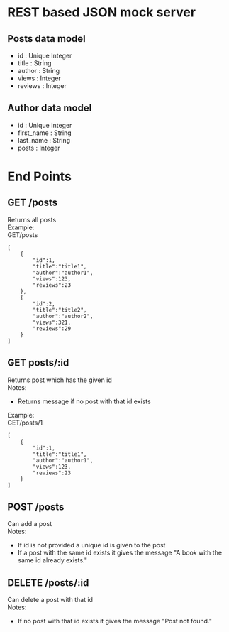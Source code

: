 # REST based JSON mock server
## Posts data model
* id : Unique Integer
* title : String
* author : String
* views : Integer
* reviews : Integer
## Author data model
* id : Unique Integer
* first_name : String
* last_name : String
* posts : Integer

# End Points
## GET /posts
Returns all posts  
Example:  
GET/posts  
```
[
    {      
        "id":1,
        "title":"title1",
        "author":"author1",
        "views":123,
        "reviews":23   
    },
    {
        "id":2,
        "title":"title2",
        "author":"author2",
        "views":321,
        "reviews":29
    }
]
```
## GET posts/:id
Returns post which has the given id  
Notes:  
* Returns message if no post with that id exists  

Example:  
GET/posts/1
```
[
    {      
        "id":1,
        "title":"title1",
        "author":"author1",
        "views":123,
        "reviews":23   
    }
]
```
## POST /posts
Can add a post  
Notes:  
* If id is not provided a unique id is given to the post  
*  If a post with the same id exists it gives the message  "A book with the same id already exists."


## DELETE /posts/:id
Can delete a post with that id  
Notes:  
* If no post with that id exists it gives the message "Post not found."